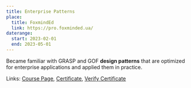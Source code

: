 ```yaml
---
title: Enterprise Patterns 
place:
  title: FoxmindEd
  link: https://pro.foxminded.ua/
daterange:
  start: 2023-02-01
  end: 2023-05-01
---
```


Became familiar with GRASP and GOF **design patterns** that are optimized for enterprise applications and applied them in practice.

Links:
[Course Page](https://pro.foxminded.ua/enterprise-patterns-advanced-course-1/),
[Certificate](https://lms.foxminded.ua/pluginfile.php/1/tool_certificate/issues/1683029830/8644840714ND.pdf),
[Verify Certificate](https://lms.foxminded.ua/admin/tool/certificate/index.php?code=8644840714ND)